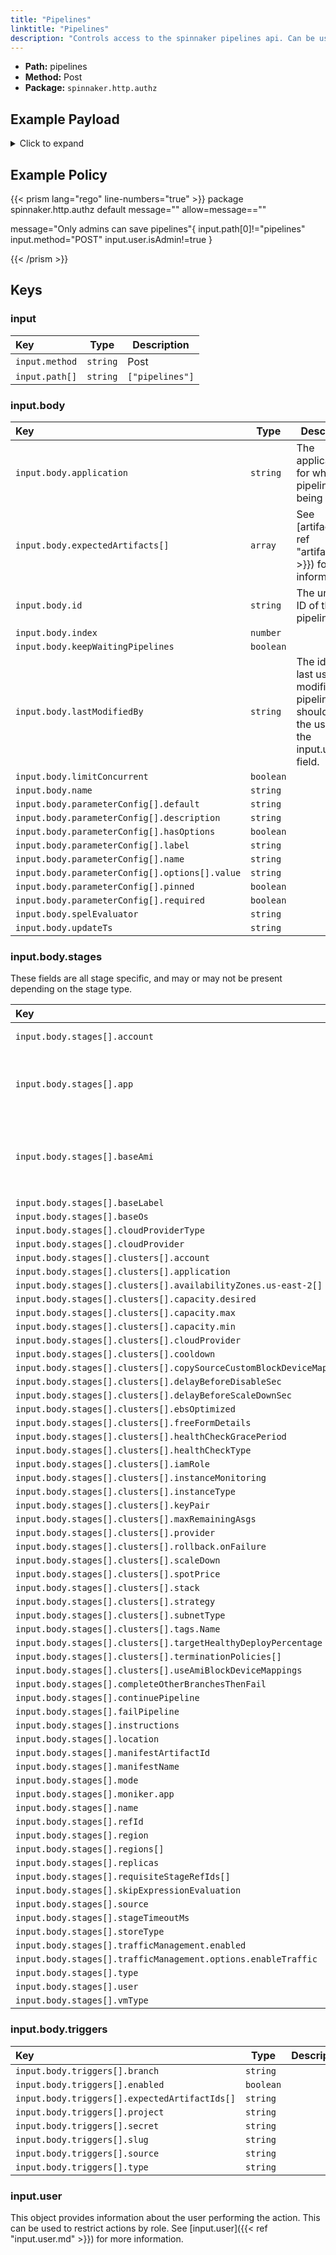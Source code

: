 ```yaml
---
title: "Pipelines"
linktitle: "Pipelines"
description: "Controls access to the spinnaker pipelines api. Can be used to prevent a user from creating a pipeline. Many usecases for this API call are better authored against the opa.pipelines package."
---
```

- **Path:** pipelines
- **Method:** Post
- **Package:** `spinnaker.http.authz`

## Example Payload

<details><summary>Click to expand</summary>

```json
{
  "input": {
    "body": {
      "application": "hostname",
      "expectedArtifacts": [
        {
          "defaultArtifact": {
            "artifactAccount": "myUserName",
            "id": "4aa85178-0618-46c4-b530-6883d393656d",
            "name": "manifests/deploy-spinnaker.yaml",
            "reference": "Https://api.github.com/repos/myUserName/hostname/contents/manifests/deploy-spinnaker.yaml",
            "type": "github/file",
            "version": "master"
          },
          "displayName": "hostname-deploy",
          "id": "0cf98032-1b0f-48db-9314-09c69293b3a6",
          "matchArtifact": {
            "artifactAccount": "myUserName",
            "customKind": true,
            "id": "3f72ed8e-cb95-454f-9119-2323682121ff",
            "name": "manifests/deploy-spinnaker.yaml",
            "type": "github/file"
          },
          "useDefaultArtifact": true,
          "usePriorArtifact": false
        },
        {
          "defaultArtifact": {
            "artifactAccount": "myUserName",
            "id": "e79162ab-69cb-4ff7-acf4-a8f2875ef8ef",
            "name": "manifests/service-spinnaker.yaml",
            "reference": "Https://api.github.com/repos/myUserName/hostname/contents/manifests/service-spinnaker.yaml",
            "type": "github/file"
          },
          "displayName": "service-hostname",
          "id": "425d20a8-2942-4902-8d2b-277769a1492c",
          "matchArtifact": {
            "artifactAccount": "myUserName",
            "customKind": true,
            "id": "d7ac7eca-0131-4d54-ab8f-880ff0041e4f",
            "name": "manifests/service-spinnaker",
            "type": "github/file"
          },
          "useDefaultArtifact": true,
          "usePriorArtifact": false
        }
      ],
      "id": "7db1e350-dedb-4dc1-9976-e71f97b5f132",
      "index": 0,
      "keepWaitingPipelines": false,
      "lastModifiedBy": "myUserName",
      "limitConcurrent": true,
      "name": "scale deployments",
      "parameterConfig": [
        {
          "default": "",
          "description": "",
          "hasOptions": false,
          "label": "",
          "name": "replicas",
          "options": [
            {
              "value": ""
            }
          ],
          "pinned": false,
          "required": false
        },
        {
          "default": "staging",
          "description": "",
          "hasOptions": false,
          "label": "",
          "name": "namespace",
          "options": [
            {
              "value": ""
            }
          ],
          "pinned": false,
          "required": true
        }
      ],
      "spelEvaluator": "v4",
      "stages": [
        {
          "account": "spinnaker",
          "cloudProvider": "kubernetes",
          "manifestArtifactId": "0cf98032-1b0f-48db-9314-09c69293b3a6",
          "moniker": {
            "app": "hostname"
          },
          "name": "Deploy (Manifest) g",
          "refId": "2",
          "requisiteStageRefIds": [],
          "skipExpressionEvaluation": false,
          "source": "artifact",
          "trafficManagement": {
            "enabled": false,
            "options": {
              "enableTraffic": false,
              "services": []
            }
          },
          "type": "deployManifest"
        },
        {
          "account": "spinnaker",
          "cloudProvider": "kubernetes",
          "manifestArtifactId": "425d20a8-2942-4902-8d2b-277769a1492c",
          "moniker": {
            "app": "hostname"
          },
          "name": "Deploy service (Manifest)",
          "refId": "3",
          "requisiteStageRefIds": [],
          "skipExpressionEvaluation": false,
          "source": "artifact",
          "trafficManagement": {
            "enabled": false,
            "options": {
              "enableTraffic": false,
              "services": []
            }
          },
          "type": "deployManifest"
        },
        {
          "completeOtherBranchesThenFail": false,
          "continuePipeline": true,
          "failPipeline": false,
          "instructions": "is the new service working?",
          "judgmentInputs": [],
          "name": "Manual Judgment",
          "notifications": [],
          "refId": "4",
          "requisiteStageRefIds": [
            "2",
            "3"
          ],
          "stageTimeoutMs": 60000,
          "type": "manualJudgment"
        },
        {
          "account": "spinnaker",
          "app": "hostname",
          "cloudProvider": "kubernetes",
          "location": "staging",
          "manifestName": "deployment hostname",
          "mode": "static",
          "name": "Scale (Manifest)",
          "refId": "5",
          "replicas": "10",
          "requisiteStageRefIds": [
            "4"
          ],
          "type": "scaleManifest"
        }
      ],
      "triggers": [
        {
          "branch": "master",
          "enabled": true,
          "expectedArtifactIds": [
            "0cf98032-1b0f-48db-9314-09c69293b3a6",
            "425d20a8-2942-4902-8d2b-277769a1492c"
          ],
          "project": "myUserName",
          "secret": "spinnaker",
          "slug": "hostname",
          "source": "github",
          "type": "git"
        }
      ],
      "updateTs": "1620677311000"
    },
    "method": "POST",
    "path": [
      "pipelines"
    ],
    "user": {
      "isAdmin": false,
      "roles": [],
      "username": "myUserName"
    }
  }
}
```
</details>

## Example Policy

{{< prism lang="rego" line-numbers="true" >}}
package spinnaker.http.authz
default message=""
allow=message==""

message="Only admins can save pipelines"{
    input.path[0]!="pipelines"
    input.method="POST"
    input.user.isAdmin!=true
}

{{< /prism >}}

## Keys

### input

| Key            | Type     | Description |
| :------------- | -------- | ----------- |
| `input.method` | `string` | Post            |
| `input.path[]` | `string` | `["pipelines"]`            |

### input.body

| Key                                            | Type      | Description                                                       |
| :--------------------------------------------- | --------- | ----------------------------------------------------------------- |
| `input.body.application`                       | `string`  | The application for which a pipeline is being saved.              |
| `input.body.expectedArtifacts[]`               | `array`   | See [artifacts]({{< ref "artifacts.md" >}}) for more information. |
| `input.body.id`                                | `string`  | The unique ID of the pipeline.                                    |
| `input.body.index`                             | `number`  |                                                                   |
| `input.body.keepWaitingPipelines`              | `boolean` |                                                                   |
| `input.body.lastModifiedBy`                    | `string`  | The id of the last user that modified the pipeline, should match the user in the input.users field.                                            |
| `input.body.limitConcurrent`                   | `boolean` |                                                                   |
| `input.body.name`                              | `string`  |                                                                   |
| `input.body.parameterConfig[].default`         | `string`  |                                                                   |
| `input.body.parameterConfig[].description`     | `string`  |                                                                   |
| `input.body.parameterConfig[].hasOptions`      | `boolean` |                                                                   |
| `input.body.parameterConfig[].label`           | `string`  |                                                                   |
| `input.body.parameterConfig[].name`            | `string`  |                                                                   |
| `input.body.parameterConfig[].options[].value` | `string`  |                                                                   |
| `input.body.parameterConfig[].pinned`          | `boolean` |                                                                   |
| `input.body.parameterConfig[].required`        | `boolean` |                                                                   |
| `input.body.spelEvaluator`                     | `string`  |                                                                   |
| `input.body.updateTs`                          | `string`  |                                                                   |

### input.body.stages
These fields are all stage specific, and may or may not be present depending on the stage type.

| Key                                                                  | Type      | Description |
| :------------------------------------------------------------------- | --------- | ----------- |
| `input.body.stages[].account`                                        | `string`  | The account to which the stage deploys.             |
| `input.body.stages[].app`                                            | `string`  | The name of the application being deployed. Use input.body.application instead            |
| `input.body.stages[].baseAmi`                                        | `string`  | Only available for the 'bake' stage. If Base AMI is specified, this will be used instead of the Base OS provided            |
| `input.body.stages[].baseLabel`                                      | `string`  |             |
| `input.body.stages[].baseOs`                                         | `string`  |             |
| `input.body.stages[].cloudProviderType`                              | `string`  |             |
| `input.body.stages[].cloudProvider`                                  | `string`  |             |
| `input.body.stages[].clusters[].account`                             | `string`  |             |
| `input.body.stages[].clusters[].application`                         | `string`  |             |
| `input.body.stages[].clusters[].availabilityZones.us-east-2[]`       | `string`  |             |
| `input.body.stages[].clusters[].capacity.desired`                    | `number`  |             |
| `input.body.stages[].clusters[].capacity.max`                        | `number`  |             |
| `input.body.stages[].clusters[].capacity.min`                        | `number`  |             |
| `input.body.stages[].clusters[].cloudProvider`                       | `string`  |             |
| `input.body.stages[].clusters[].cooldown`                            | `number`  |             |
| `input.body.stages[].clusters[].copySourceCustomBlockDeviceMappings` | `boolean` |             |
| `input.body.stages[].clusters[].delayBeforeDisableSec`               | `number`  |             |
| `input.body.stages[].clusters[].delayBeforeScaleDownSec`             | `number`  |             |
| `input.body.stages[].clusters[].ebsOptimized`                        | `boolean` |             |
| `input.body.stages[].clusters[].freeFormDetails`                     | `string`  |             |
| `input.body.stages[].clusters[].healthCheckGracePeriod`              | `number`  |             |
| `input.body.stages[].clusters[].healthCheckType`                     | `string`  |             |
| `input.body.stages[].clusters[].iamRole`                             | `string`  |             |
| `input.body.stages[].clusters[].instanceMonitoring`                  | `boolean` |             |
| `input.body.stages[].clusters[].instanceType`                        | `string`  |             |
| `input.body.stages[].clusters[].keyPair`                             | `string`  |             |
| `input.body.stages[].clusters[].maxRemainingAsgs`                    | `number`  |             |
| `input.body.stages[].clusters[].provider`                            | `string`  |             |
| `input.body.stages[].clusters[].rollback.onFailure`                  | `boolean` |             |
| `input.body.stages[].clusters[].scaleDown`                           | `boolean` |             |
| `input.body.stages[].clusters[].spotPrice`                           | `string`  |             |
| `input.body.stages[].clusters[].stack`                               | `string`  |             |
| `input.body.stages[].clusters[].strategy`                            | `string`  |             |
| `input.body.stages[].clusters[].subnetType`                          | `string`  |             |
| `input.body.stages[].clusters[].tags.Name`                           | `string`  |             |
| `input.body.stages[].clusters[].targetHealthyDeployPercentage`       | `number`  |             |
| `input.body.stages[].clusters[].terminationPolicies[]`               | `string`  |             |
| `input.body.stages[].clusters[].useAmiBlockDeviceMappings`           | `boolean` |             |
| `input.body.stages[].completeOtherBranchesThenFail`                  | `boolean` |             |
| `input.body.stages[].continuePipeline`                               | `boolean` |             |
| `input.body.stages[].failPipeline`                                   | `boolean` |             |
| `input.body.stages[].instructions`                                   | `string`  |             |
| `input.body.stages[].location`                                       | `string`  |             |
| `input.body.stages[].manifestArtifactId`                             | `string`  |             |
| `input.body.stages[].manifestName`                                   | `string`  |             |
| `input.body.stages[].mode`                                           | `string`  |             |
| `input.body.stages[].moniker.app`                                    | `string`  |             |
| `input.body.stages[].name`                                           | `string`  |             |
| `input.body.stages[].refId`                                          | `string`  |             |
| `input.body.stages[].region`                                         | `string`  |             |
| `input.body.stages[].regions[]`                                      | `string`  |             |
| `input.body.stages[].replicas`                                       | `string`  |             |
| `input.body.stages[].requisiteStageRefIds[]`                         | `string`  |             |
| `input.body.stages[].skipExpressionEvaluation`                       | `boolean` |             |
| `input.body.stages[].source`                                         | `string`  |             |
| `input.body.stages[].stageTimeoutMs`                                 | `number`  |             |
| `input.body.stages[].storeType`                                      | `string`  |             |
| `input.body.stages[].trafficManagement.enabled`                      | `boolean` |             |
| `input.body.stages[].trafficManagement.options.enableTraffic`        | `boolean` |             |
| `input.body.stages[].type`                                           | `string`  |             |
| `input.body.stages[].user`                                           | `string`  |             |
| `input.body.stages[].vmType`                                         | `string`  |             |

### input.body.triggers

| Key                                           | Type      | Description |
| :-------------------------------------------- | --------- | ----------- |
| `input.body.triggers[].branch`                | `string`  |             |
| `input.body.triggers[].enabled`               | `boolean` |             |
| `input.body.triggers[].expectedArtifactIds[]` | `string`  |             |
| `input.body.triggers[].project`               | `string`  |             |
| `input.body.triggers[].secret`                | `string`  |             |
| `input.body.triggers[].slug`                  | `string`  |             |
| `input.body.triggers[].source`                | `string`  |             |
| `input.body.triggers[].type`                  | `string`  |             |

### input.user

This object provides information about the user performing the action. This can be used to restrict actions by role. See [input.user]({{< ref "input.user.md" >}}) for more information.

